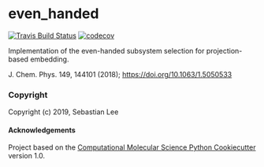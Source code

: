 even_handed
==============================
[//]: # (Badges)
[![Travis Build Status](https://travis-ci.org/REPLACE_WITH_OWNER_ACCOUNT/even_handed.png)](https://travis-ci.org/REPLACE_WITH_OWNER_ACCOUNT/even_handed)
[![codecov](https://codecov.io/gh/REPLACE_WITH_OWNER_ACCOUNT/even_handed/branch/master/graph/badge.svg)](https://codecov.io/gh/REPLACE_WITH_OWNER_ACCOUNT/even_handed/branch/master)

Implementation of the even-handed subsystem selection for projection-based embedding.

J. Chem. Phys. 149, 144101 (2018); https://doi.org/10.1063/1.5050533

### Copyright

Copyright (c) 2019, Sebastian Lee


#### Acknowledgements
 
Project based on the 
[Computational Molecular Science Python Cookiecutter](https://github.com/molssi/cookiecutter-cms) version 1.0.

